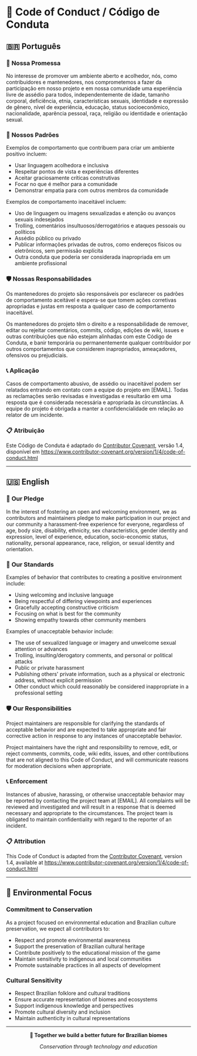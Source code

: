 # 🌿 Code of Conduct / Código de Conduta

## 🇧🇷 **Português**

### 🤝 **Nossa Promessa**

No interesse de promover um ambiente aberto e acolhedor, nós, como contribuidores e mantenedores, nos comprometemos a fazer da participação em nosso projeto e em nossa comunidade uma experiência livre de assédio para todos, independentemente de idade, tamanho corporal, deficiência, etnia, características sexuais, identidade e expressão de gênero, nível de experiência, educação, status socioeconômico, nacionalidade, aparência pessoal, raça, religião ou identidade e orientação sexual.

### 🌟 **Nossos Padrões**

Exemplos de comportamento que contribuem para criar um ambiente positivo incluem:

- Usar linguagem acolhedora e inclusiva
- Respeitar pontos de vista e experiências diferentes
- Aceitar graciosamente críticas construtivas
- Focar no que é melhor para a comunidade
- Demonstrar empatia para com outros membros da comunidade

Exemplos de comportamento inaceitável incluem:

- Uso de linguagem ou imagens sexualizadas e atenção ou avanços sexuais indesejados
- Trolling, comentários insultuosos/derrogatórios e ataques pessoais ou políticos
- Assédio público ou privado
- Publicar informações privadas de outros, como endereços físicos ou eletrônicos, sem permissão explícita
- Outra conduta que poderia ser considerada inapropriada em um ambiente profissional

### 🛡️ **Nossas Responsabilidades**

Os mantenedores do projeto são responsáveis por esclarecer os padrões de comportamento aceitável e espera-se que tomem ações corretivas apropriadas e justas em resposta a qualquer caso de comportamento inaceitável.

Os mantenedores do projeto têm o direito e a responsabilidade de remover, editar ou rejeitar comentários, commits, código, edições de wiki, issues e outras contribuições que não estejam alinhadas com este Código de Conduta, e banir temporária ou permanentemente qualquer contribuidor por outros comportamentos que considerem inapropriados, ameaçadores, ofensivos ou prejudiciais.

### 📞 **Aplicação**

Casos de comportamento abusivo, de assédio ou inaceitável podem ser relatados entrando em contato com a equipe do projeto em [EMAIL]. Todas as reclamações serão revisadas e investigadas e resultarão em uma resposta que é considerada necessária e apropriada às circunstâncias. A equipe do projeto é obrigada a manter a confidencialidade em relação ao relator de um incidente.

### 📋 **Atribuição**

Este Código de Conduta é adaptado do [Contributor Covenant](https://www.contributor-covenant.org), versão 1.4, disponível em https://www.contributor-covenant.org/version/1/4/code-of-conduct.html

---

## 🇺🇸 **English**

### 🤝 **Our Pledge**

In the interest of fostering an open and welcoming environment, we as contributors and maintainers pledge to make participation in our project and our community a harassment-free experience for everyone, regardless of age, body size, disability, ethnicity, sex characteristics, gender identity and expression, level of experience, education, socio-economic status, nationality, personal appearance, race, religion, or sexual identity and orientation.

### 🌟 **Our Standards**

Examples of behavior that contributes to creating a positive environment include:

- Using welcoming and inclusive language
- Being respectful of differing viewpoints and experiences
- Gracefully accepting constructive criticism
- Focusing on what is best for the community
- Showing empathy towards other community members

Examples of unacceptable behavior include:

- The use of sexualized language or imagery and unwelcome sexual attention or advances
- Trolling, insulting/derogatory comments, and personal or political attacks
- Public or private harassment
- Publishing others' private information, such as a physical or electronic address, without explicit permission
- Other conduct which could reasonably be considered inappropriate in a professional setting

### 🛡️ **Our Responsibilities**

Project maintainers are responsible for clarifying the standards of acceptable behavior and are expected to take appropriate and fair corrective action in response to any instances of unacceptable behavior.

Project maintainers have the right and responsibility to remove, edit, or reject comments, commits, code, wiki edits, issues, and other contributions that are not aligned to this Code of Conduct, and will communicate reasons for moderation decisions when appropriate.

### 📞 **Enforcement**

Instances of abusive, harassing, or otherwise unacceptable behavior may be reported by contacting the project team at [EMAIL]. All complaints will be reviewed and investigated and will result in a response that is deemed necessary and appropriate to the circumstances. The project team is obligated to maintain confidentiality with regard to the reporter of an incident.

### 📋 **Attribution**

This Code of Conduct is adapted from the [Contributor Covenant](https://www.contributor-covenant.org), version 1.4, available at https://www.contributor-covenant.org/version/1/4/code-of-conduct.html

---

## 🌿 **Environmental Focus**

### **Commitment to Conservation**

As a project focused on environmental education and Brazilian culture preservation, we expect all contributors to:

- Respect and promote environmental awareness
- Support the preservation of Brazilian cultural heritage
- Contribute positively to the educational mission of the game
- Maintain sensitivity to indigenous and local communities
- Promote sustainable practices in all aspects of development

### **Cultural Sensitivity**

- Respect Brazilian folklore and cultural traditions
- Ensure accurate representation of biomes and ecosystems
- Support indigenous knowledge and perspectives
- Promote cultural diversity and inclusion
- Maintain authenticity in cultural representations

---

<div align="center">
  <p><strong>🌿 Together we build a better future for Brazilian biomes</strong></p>
  <p><em>Conservation through technology and education</em></p>
</div> 